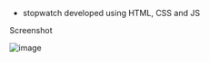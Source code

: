 - stopwatch developed using HTML, CSS and JS


Screenshot

![image](https://user-images.githubusercontent.com/79542325/136056174-c4ede833-60a3-4403-8170-2582658e53b6.png)
